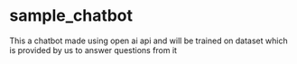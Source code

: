 # sample_chatbot
This a chatbot made using open ai api and will be trained on dataset which is provided by us to answer questions from it 
